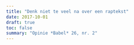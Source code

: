 ```yaml
---
title: "Denk niet te veel na over een raptekst"
date: 2017-10-01
draft: true
toc: false
summary: "Opinie *Babel* 26, nr. 2"
---
```


